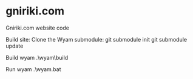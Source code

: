 # gniriki.com
Gniriki.com website code

Build site:
Clone the Wyam submodule:
git submodule init 
git submodule update

Build wyam
.\wyam\build

Run wyam
.\wyam.bat
